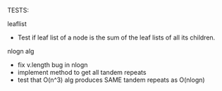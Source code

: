 

TESTS:

leaflist
* Test if leaf list of a node is the sum of the leaf lists of all its children.

nlogn alg
* fix v.length bug in nlogn
* implement method to get all tandem repeats
* test that O(n^3) alg produces SAME tandem repeats as O(nlogn)

